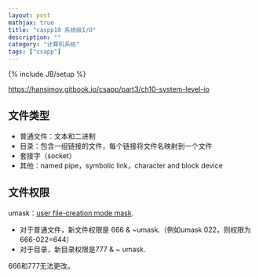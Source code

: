```yaml
---
layout: post
mathjax: true
title: "caspp10 系统级I/O"
description: ""
category: "计算机系统"
tags: ["csapp"]
---
```

{% include JB/setup %}

<https://hansimov.gitbook.io/csapp/part3/ch10-system-level-io>

## 文件类型

- 普通文件：文本和二进制
- 目录：包含一组链接的文件，每个链接将文件名映射到一个文件
- 套接字（socket）
- 其他：named pipe，symbolic link，character and block device

## 文件权限

umask：[user file-creation mode mask](https://access.redhat.com/documentation/en-us/red_hat_enterprise_linux/8/html/configuring_basic_system_settings/managing-file-system-permissions_configuring-basic-system-settings). 

- 对于普通文件，新文件权限是 666 & ~umask.（例如umask 022，则权限为666-022=644）
- 对于目录，新目录权限是777 & ~ umask.

666和777无法更改。

